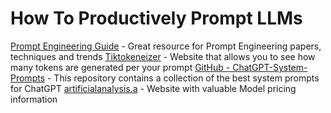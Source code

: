 # How To Productively Prompt LLMs 

[Prompt Engineering Guide](https://www.promptingguide.ai/) - Great resource for Prompt Engineering papers, techniques and trends
[Tiktokeneizer](https://tiktokenizer.vercel.app/) - Website that allows you to see how many tokens are generated per your prompt
[GitHub - ChatGPT-System-Prompts](https://github.com/mustvlad/ChatGPT-System-Prompts) - This repository contains a collection of the best system prompts for ChatGPT
[artificialanalysis.a](https://artificialanalysis.ai/models) - Website with valuable Model pricing information
